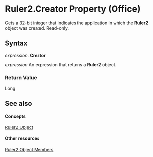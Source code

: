 
# Ruler2.Creator Property (Office)

Gets a 32-bit integer that indicates the application in which the  **Ruler2** object was created. Read-only.


## Syntax

 _expression_. **Creator**

 _expression_ An expression that returns a **Ruler2** object.


### Return Value

Long


## See also


#### Concepts


[Ruler2 Object](a1632624-cdae-08db-4b5d-78311dbb224a.md)
#### Other resources


[Ruler2 Object Members](f9cc2d59-b8be-a23b-1b74-6a9552358cf5.md)
